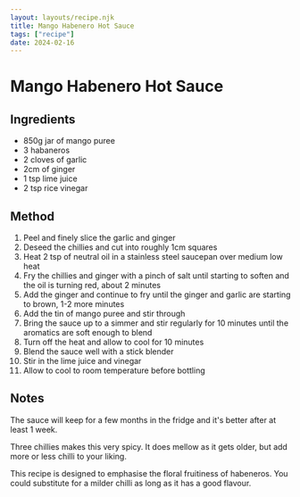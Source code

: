```yaml
---
layout: layouts/recipe.njk
title: Mango Habenero Hot Sauce
tags: ["recipe"]
date: 2024-02-16
---
```


# Mango Habenero Hot Sauce

## Ingredients

- 850g jar of mango puree
- 3 habaneros
- 2 cloves of garlic
- 2cm of ginger
- 1 tsp lime juice
- 2 tsp rice vinegar

## Method

1. Peel and finely slice the garlic and ginger
2. Deseed the chillies and cut into roughly 1cm squares
3. Heat 2 tsp of neutral oil in a stainless steel saucepan over medium low heat
4. Fry the chillies and ginger with a pinch of salt until starting to soften and the oil is turning red, about 2 minutes
5. Add the ginger and continue to fry until the ginger and garlic are starting to brown, 1-2 more minutes
6. Add the tin of mango puree and stir through
7. Bring the sauce up to a simmer and stir regularly for 10 minutes until the aromatics are soft enough to blend
8. Turn off the heat and allow to cool for 10 minutes
9. Blend the sauce well with a stick blender
10. Stir in the lime juice and vinegar
11. Allow to cool to room temperature before bottling

## Notes

The sauce will keep for a few months in the fridge and it's better after at least 1 week.

Three chillies makes this very spicy.
It does mellow as it gets older, but add more or less chilli to your liking.

This recipe is designed to emphasise the floral fruitiness of habeneros.
You could substitute for a milder chilli as long as it has a good flavour.
